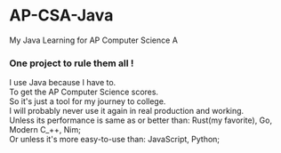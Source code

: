 # AP-CSA-Java
My Java Learning for AP Computer Science A
### One project to rule them all !


I use Java because I have to.  
To get the AP Computer Science scores.  
So it's just a tool for my journey to college.  
I will probably never use it again in real production and working.  
Unless its performance is same as or better than: Rust(my favorite), Go, Modern C_++, Nim;  
Or unless it's more easy-to-use than: JavaScript, Python;  


